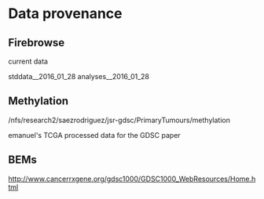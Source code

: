 # Data provenance

## Firebrowse

current data

stddata__2016_01_28
analyses__2016_01_28

## Methylation

/nfs/research2/saezrodriguez/jsr-gdsc/PrimaryTumours/methylation

emanuel's TCGA processed data for the GDSC paper

## BEMs

http://www.cancerrxgene.org/gdsc1000/GDSC1000_WebResources/Home.html
